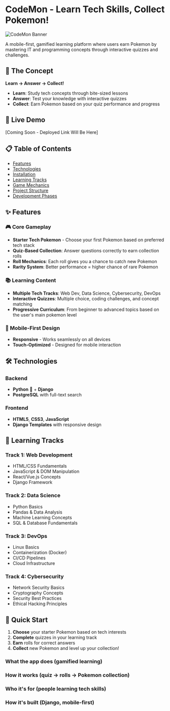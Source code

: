 # CodeMon - Learn Tech Skills, Collect Pokemon!

![CodeMon Banner](https://via.placeholder.com/800x400?text=CodeMon+-+Learn+Code+Collect+Monsters!)

A mobile-first, gamified learning platform where users earn Pokemon by mastering IT and programming concepts through interactive quizzes and challenges.

## 🎯 The Concept
**Learn → Answer → Collect!** 
- **Learn**: Study tech concepts through bite-sized lessons
- **Answer**: Test your knowledge with interactive quizzes  
- **Collect**: Earn Pokemon based on your quiz performance and progress

## 🚀 Live Demo
[Coming Soon - Deployed Link Will Be Here]

## 📋 Table of Contents
- [Features](#features)
- [Technologies](#technologies)
- [Installation](#installation)
- [Learning Tracks](#learning-tracks)
- [Game Mechanics](#game-mechanics)
- [Project Structure](#project-structure)
- [Development Phases](#development-phases)

## ✨ Features

### 🎮 Core Gameplay
- **Starter Tech Pokemon** - Choose your first Pokemon based on preferred tech stack
- **Quiz-Based Collection**: Answer questions correctly to earn collection rolls
- **Roll Mechanics**: Each roll gives you a chance to catch new Pokemon
- **Rarity System**: Better performance = higher chance of rare Pokemon

### 📚 Learning Content
- **Multiple Tech Tracks**: Web Dev, Data Science, Cybersecurity, DevOps
- **Interactive Quizzes**: Multiple choice, coding challenges, and concept matching
- **Progressive Curriculum**: From beginner to advanced topics based on the user's main pokemon level

### 📱 Mobile-First Design
- **Responsive** - Works seamlessly on all devices
- **Touch-Optimized** - Designed for mobile interaction

## 🛠 Technologies

### Backend
- **Python** 🐍 + **Django**
- **PostgreSQL** with full-text search

### Frontend
- **HTML5**, **CSS3**, **JavaScript**
- **Django Templates** with responsive design

## 🎯 Learning Tracks

### Track 1: Web Development
- HTML/CSS Fundamentals
- JavaScript & DOM Manipulation
- React/Vue.js Concepts
- Django Framework

### Track 2: Data Science
- Python Basics
- Pandas & Data Analysis
- Machine Learning Concepts
- SQL & Database Fundamentals

### Track 3: DevOps
- Linux Basics
- Containerization (Docker)
- CI/CD Pipelines
- Cloud Infrastructure

### Track 4: Cybersecurity
- Network Security Basics
- Cryptography Concepts
- Security Best Practices
- Ethical Hacking Principles

## 🚀 Quick Start
1. **Choose** your starter Pokemon based on tech interests
2. **Complete** quizzes in your learning track  
3. **Earn** rolls for correct answers
4. **Collect** new Pokemon and level up your collection!




### What the app does (gamified learning)

### How it works (quiz → rolls → Pokemon collection)

### Who it's for (people learning tech skills)

### How it's built (Django, mobile-first)
